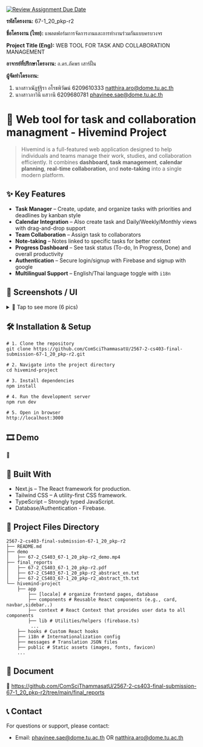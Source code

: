 [![Review Assignment Due Date](https://classroom.github.com/assets/deadline-readme-button-22041afd0340ce965d47ae6ef1cefeee28c7c493a6346c4f15d667ab976d596c.svg)](https://classroom.github.com/a/w8H8oomW)

**รหัสโครงงาน:** 67-1_20_pkp-r2

**ชื่อโครงงาน (ไทย):** แพลตฟอร์มการจัดการงานและการทำงานร่วมกันแบบครบวงจร

**Project Title (Eng):** WEB TOOL FOR TASK AND COLLABORATION MANAGEMENT

**อาจารย์ที่ปรึกษาโครงงาน:** อ.ดร.ภัคพร เสาร์ฝั้น

**ผู้จัดทำโครงงาน:**
1. นางสาวณัฏฐ์ฐิรา อโรชพิวัฒน์ 6209610333 natthira.aro@dome.tu.ac.th
2. นางสาวภาวินี แสวานี 6209680781 phavinee.sae@dome.tu.ac.th

# 🐝 Web tool for task and collaboration managment - Hivemind Project
> Hivemind is a full-featured web application designed to help individuals and teams manage their work, studies, and collaboration efficiently. It combines **dashboard, task management**, **calendar planning**, **real-time collaboration**, and **note-taking** into a single modern platform.

## ✨ Key Features

- **Task Manager** – Create, update, and organize tasks with priorities and deadlines by kanban style
- **Calendar Integration** – Also create task and Daily/Weekly/Monthly views with drag-and-drop support
- **Team Collaboration** – Assign task to collaborators
- **Note-taking** – Notes linked to specific tasks for better context
- **Progress Dashboard** – See task status (To-do, In Progress, Done) and overall productivity
- **Authentication** – Secure login/signup with Firebase and signup with google
- **Multilingual Support** – English/Thai language toggle with `i18n`

## 🧩 Screenshots / UI
<details>
<summary>📸 Tap to see more (6 pics)</summary>
   
- **Log-in/ Sign-up**
![image](https://github.com/user-attachments/assets/a3b28ab5-d586-4f11-9b9a-3e49adc7d277)
![image](https://github.com/user-attachments/assets/5df6b0dc-ca84-4a50-a505-fb912cf159a5)

- **Focus Page**
![image](https://github.com/user-attachments/assets/02e2554a-1eb2-41ea-9f57-254a54dc0394)
- **Dashboard**
![image](https://github.com/user-attachments/assets/da19c382-48f3-4770-b1f8-d61a3631a6a5)
-  **Task Organization**
![image](https://github.com/user-attachments/assets/b2ad6d88-2385-4c32-aa95-5234c5002959)
- **My Calendar**
  <img width="1440" alt="image" src="https://github.com/user-attachments/assets/ce476470-74be-4808-90ab-1b0921809ac3" />
- **Note**
<img width="1440" alt="image" src="https://github.com/user-attachments/assets/7b68f85a-fa2f-4f59-985f-6ac5d672454f" />
</details>

## 🛠 Installation & Setup
```
# 1. Clone the repository
git clone https://github.com/ComSciThammasatU/2567-2-cs403-final-submission-67-1_20_pkp-r2.git

# 2. Navigate into the project directory
cd hivemind-project

# 3. Install dependencies
npm install

# 4. Run the development server
npm run dev

# 5. Open in browser
http://localhost:3000
```

## 🎞️ Demo
🔗

## 🚀 Built With
- Next.js – The React framework for production.
- Tailwind CSS – A utility-first CSS framework.
- TypeScript – Strongly typed JavaScript.
- Database/Authentication - Firebase.

## 📁 Project Files Directory
```
2567-2-cs403-final-submission-67-1_20_pkp-r2
├── README.md
├── demo
│   ├── 67-2_CS403_67-1_20_pkp-r2_demo.mp4
├── final_reports
│   ├── 67-2_CS403_67-1_20_pkp-r2.pdf
│   ├── 67-2_CS403_67-1_20_pkp-r2_abstract_en.txt
│   ├── 67-2_CS403_67-1_20_pkp-r2_abstract_th.txt
└── hivemind-project
    ├── app
        ├── [locale] # organize frontend pages, database
        ├── components # Reusable React components (e.g., card, navbar,sidebar..)
        ├── context # React Context that provides user data to all components
        ├── lib # Utilities/helpers (firebase.ts)
         ...
    ├── hooks # Custom React hooks
    ├── i18n # Internationalization config
    ├── messages # Translation JSON files
    ├── public # Static assets (images, fonts, favicon)
    ...
```
## 📄 Document
🔗 https://github.com/ComSciThammasatU/2567-2-cs403-final-submission-67-1_20_pkp-r2/tree/main/final_reports

## 📞 Contact
For questions or support, please contact:
- Email: phavinee.sae@dome.tu.ac.th OR natthira.aro@dome.tu.ac.th
